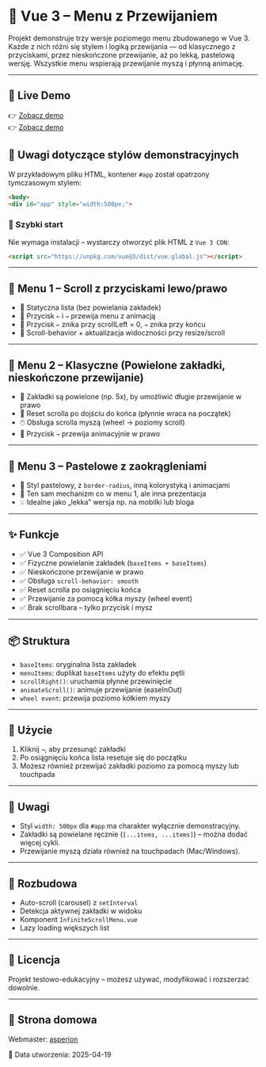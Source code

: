 # 🔁 Vue 3 – Menu z Przewijaniem

Projekt demonstruje trzy wersje poziomego menu zbudowanego w Vue 3. Każde z nich różni się stylem i logiką przewijania — od klasycznego z przyciskami, przez nieskończone przewijanie, aż po lekką, pastelową wersję. Wszystkie menu wspierają przewijanie myszą i płynną animację.

---

## 🔗 Live Demo

👉 [Zobacz demo](http://company12.atwebpages.com/?next=menu-scroll-x)  
👉 [Zobacz demo](http://company12.atwebpages.com/?next=menu-scroll-x-all) 

## 📝 Uwagi dotyczące stylów demonstracyjnych

W przykładowym pliku HTML, kontener `#app` został opatrzony tymczasowym stylem:

```html
<body>
<div id="app" style="width:500px;">
```
### 🚀 Szybki start

Nie wymaga instalacji – wystarczy otworzyć plik HTML z `Vue 3 CDN`:

```html
<script src="https://unpkg.com/vue@3/dist/vue.global.js"></script>
```
---

## 🧲 Menu 1 – Scroll z przyciskami lewo/prawo

- 🧭 Statyczna lista (bez powielania zakładek)
- 🔘 Przycisk `←` i `→` przewija menu z animacją
- 🧠 Przycisk `←` znika przy scrollLeft = 0, `→` znika przy końcu
- 🔄 Scroll-behavior + aktualizacja widoczności przy resize/scroll

---

## 🧭 Menu 2 – Klasyczne (Powielone zakładki, nieskończone przewijanie)

- 🔁 Zakładki są powielone (np. 5x), by umożliwić długie przewijanie w prawo
- 🧠 Reset scrolla po dojściu do końca (płynnie wraca na początek)
- 🖱️ Obsługa scrolla myszą (wheel → poziomy scroll)
- 🔘 Przycisk `→` przewija animacyjnie w prawo

---

## 🌸 Menu 3 – Pastelowe z zaokrągleniami

- 🎨 Styl pastelowy, z `border-radius`, inną kolorystyką i animacjami
- 🔁 Ten sam mechanizm co w menu 1, ale inna prezentacja
- 💡 Idealne jako „lekka” wersja np. na mobilki lub bloga

---

## ✨ Funkcje

- ✅ Vue 3 Composition API
- ✅ Fizyczne powielanie zakładek (`baseItems + baseItems`)
- ✅ Nieskończone przewijanie w prawo
- ✅ Obsługa `scroll-behavior: smooth`
- ✅ Reset scrolla po osiągnięciu końca
- ✅ Przewijanie za pomocą kółka myszy (wheel event)
- ✅ Brak scrollbara – tylko przycisk i mysz

---

## 📦 Struktura

- `baseItems`: oryginalna lista zakładek
- `menuItems`: duplikat `baseItems` użyty do efektu pętli
- `scrollRight()`: uruchamia płynne przewinięcie
- `animateScroll()`: animuje przewijanie (easeInOut)
- `wheel event`: przewija poziomo kółkiem myszy

---

## 🧪 Użycie

1. Kliknij `→`, aby przesunąć zakładki
2. Po osiągnięciu końca lista resetuje się do początku
3. Możesz również przewijać zakładki poziomo za pomocą myszy lub touchpada

---

## 📝 Uwagi

- Styl `width: 500px` dla `#app` ma charakter wyłącznie demonstracyjny.
- Zakładki są powielane ręcznie (`[...items, ...items]`) – można dodać więcej cykli.
- Przewijanie myszą działa również na touchpadach (Mac/Windows).

---

## 🧩 Rozbudowa

- Auto-scroll (carousel) z `setInterval`
- Detekcja aktywnej zakładki w widoku
- Komponent `InfiniteScrollMenu.vue`
- Lazy loading większych list

---

## 📄 Licencja

Projekt testowo-edukacyjny – możesz używać, modyfikować i rozszerzać dowolnie.

---

## 🔗 Strona domowa

Webmaster: [asperion](http://asperion24.eu/)

📅 Data utworzenia: 2025-04-19
